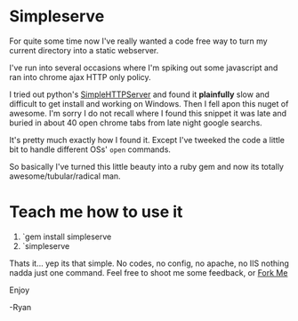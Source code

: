 Simpleserve
===========

For quite some time now I've really wanted a code free way to turn my current directory into a static webserver. 

I've run into several occasions where I'm spiking out some javascript and ran into chrome ajax HTTP only policy. 

I tried out python's [SimpleHTTPServer](http://www.linuxjournal.com/content/tech-tip-really-simple-http-server-python) and found it **plainfully** slow and difficult to get install and working on Windows. Then I fell apon this nuget of awesome. I'm sorry I do not recall where I found this snippet it was late and buried in about 40 open chrome tabs from late night google searchs. 

<script src="https://gist.github.com/1133398.js"> </script>

It's pretty much exactly how I found it. Except I've tweeked the code a little bit to handle different OSs' `open` commands.

So basically I've turned this little beauty into a ruby gem and now its totally awesome/tubular/radical man. 

Teach me how to use it 
======================

1. `gem install simpleserve
2. `simpleserve

Thats it... yep its that simple. No codes, no config, no apache, no IIS nothing nadda just one command. Feel free to shoot me some feedback, or [Fork Me](http://github.com/rauhryan/simpleserve)

Enjoy

-Ryan
